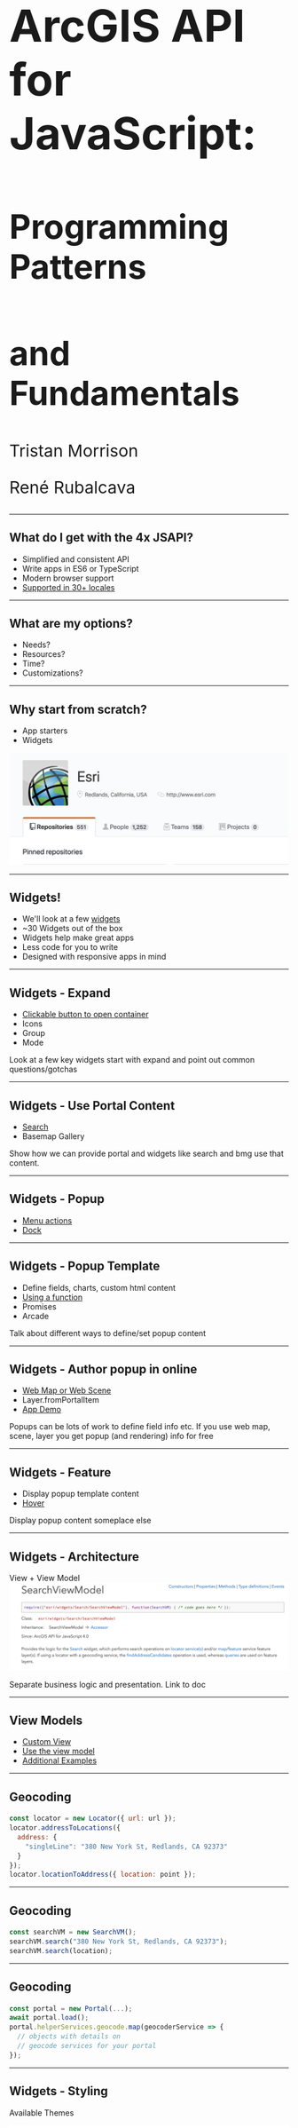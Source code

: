 <!-- .slide: data-background="../img/2021/dev-summit/bg-1.png" data-background-size="cover -->
<h1 style="text-align: left; font-size: 80px;">ArcGIS API for JavaScript:</h1>
<h2 style="text-align: left; font-size: 60px;">Programming Patterns</h2>
<h2 style="text-align: left; font-size: 60px;">and Fundamentals</h2>
<p style="text-align: left; font-size: 30px;">Tristan Morrison</p>
<p style="text-align: left; font-size: 30px;">René Rubalcava</p>

---

<!-- .slide: data-auto-animate data-background="../img/2021/dev-summit/bg-3.png" data-transition="fade" -->
## What do I get with the 4x JSAPI?

- Simplified and consistent API
- Write apps in ES6 or TypeScript
- Modern browser support
- [Supported in 30+ locales](http://www.arcgis.com/apps/3DInsetMap/index.html?locale=ja)

---

<!-- .slide: data-auto-animate data-background="../img/2021/dev-summit/bg-2.png" data-transition="fade" -->
## What are my options?

- Needs?
- Resources?
- Time?
- Customizations?

---

<!-- .slide: data-auto-animate data-background="../img/2021/dev-summit/bg-2.png" data-transition="fade" -->
## Why start from scratch?

- App starters
- Widgets

[![Esri Github](./images/github-esri.png)](https://github.com/search?o=desc&q=topic%3Ajavascript+org%3AEsri+fork%3Atrue&s=updated&type=Repositories)

---

<!-- .slide: data-auto-animate data-background="../img/2021/dev-summit/bg-3.png" data-transition="fade" -->
## Widgets!
- We'll look at a few <a href="(https://developers.arcgis.com/javascript/latest/sample-code/index.html?search=Widget)">widgets</a>
- ~30 Widgets out of the box <!-- .element: class="fragment" data-fragment-index="1" -->
- Widgets help make great apps <!-- .element: class="fragment" data-fragment-index="2" -->
- Less code for you to write <!-- .element: class="fragment" data-fragment-index="3" -->
- Designed with responsive apps in mind <!-- .element: class="fragment" data-fragment-index="4" -->

---

<!-- .slide: data-auto-animate data-background="../img/2021/dev-summit/bg-2.png" data-transition="fade" -->
## Widgets - Expand
 - [Clickable button to open container](https://codepen.io/kellyhutchins/pen/drOGNJ)
 - Icons
 - Group
 - Mode
<aside class="notes">Look at a few key widgets start with expand and point out common questions/gotchas </aside>

---

<!-- .slide: data-auto-animate data-background="../img/2021/dev-summit/bg-2.png" data-transition="fade" -->
## Widgets - Use Portal Content

 - [Search](https://codepen.io/kellyhutchins/pen/EMNPmZ)
 - Basemap Gallery
<aside class="notes">Show how we can provide portal and widgets like search and bmg use that content.  </aside>

---

<!-- .slide: data-auto-animate data-background="../img/2021/dev-summit/bg-2.png" data-transition="fade" -->
## Widgets - Popup
 - [Menu actions](https://developers.arcgis.com/javascript/latest/sample-code/sandbox/index.html?sample=popup-actions)
 - [Dock](https://developers.arcgis.com/javascript/latest/sample-code/sandbox/index.html?sample=popup-docking-position)
<aside class="notes">   </aside>

---

<!-- .slide: data-auto-animate data-background="../img/2021/dev-summit/bg-2.png" data-transition="fade" -->
## Widgets - Popup Template
 - Define fields, charts, custom html content
 - [Using a function](https://developers.arcgis.com/javascript/latest/sample-code/sandbox/index.html?sample=popuptemplate-promise)
 - Promises
 - Arcade

<aside class="notes"> Talk about different ways to define/set popup content</aside>

---

<!-- .slide: data-auto-animate data-background="../img/2021/dev-summit/bg-2.png" data-transition="fade" -->
## Widgets - Author popup in online
 - [Web Map or Web Scene](http://jsapi.maps.arcgis.com/home/webmap/viewer.html?webmap=e9e5311ac8ec4110abe77b026ce87cf7)
 - Layer.fromPortalItem
 - [App Demo](http://www.arcgis.com/apps/Media/index.html?appid=ba47f08a73e142908475b841e0e38b02)
<aside class="notes">Popups can be lots of work to define field info etc. If you use web map, scene, layer you get popup (and rendering) info for free</aside>

---

<!-- .slide: data-auto-animate data-background="../img/2021/dev-summit/bg-2.png" data-transition="fade" -->
## Widgets - Feature
 - Display popup template content
 - [Hover](https://developers.arcgis.com/javascript/latest/sample-code/sandbox/index.html?sample=widgets-feature)
<aside class="notes">Display popup content someplace else</aside>

---

<!-- .slide: data-auto-animate data-background="../img/2021/dev-summit/bg-2.png" data-transition="fade" -->
## Widgets - Architecture

 View + View Model
 ![Search View Model](./images/searchviewmodel.png)

<aside class="notes"> Separate business logic and presentation. Link to doc  </aside>

---

<!-- .slide: data-auto-animate data-background="../img/2021/dev-summit/bg-3.png" data-transition="fade" -->
## View Models

 - [Custom View](https://developers.arcgis.com/javascript/latest/sample-code/sandbox/index.html?sample=widgets-frameworks-react)
 - [Use the view model](https://developers.arcgis.com/example-apps/nearby-javascript/?utm_source=github&utm_campaign=example_apps_nearby_javascript)
  - [Additional Examples](https://odoe.net/blog/view-models-in-the-arcgis-api-for-javascript/)

---

<!-- .slide: data-auto-animate data-background="../img/2021/dev-summit/bg-2.png" data-transition="fade" -->
## Geocoding

```js
const locator = new Locator({ url: url });
locator.addressToLocations({
  address: {
    "singleLine": "380 New York St, Redlands, CA 92373"
  }
});
locator.locationToAddress({ location: point });
```

---

<!-- .slide: data-auto-animate data-background="../img/2021/dev-summit/bg-2.png" data-transition="fade" -->
## Geocoding

```js
const searchVM = new SearchVM();
searchVM.search("380 New York St, Redlands, CA 92373");
searchVM.search(location);
```

---

<!-- .slide: data-auto-animate data-background="../img/2021/dev-summit/bg-2.png" data-transition="fade" -->
## Geocoding

```js
const portal = new Portal(...);
await portal.load();
portal.helperServices.geocode.map(geocoderService => {
  // objects with details on
  // geocode services for your portal
});
```

---

<!-- .slide: data-auto-animate data-background="../img/2021/dev-summit/bg-3.png" data-transition="fade" -->
## Widgets - Styling
 Available Themes
 <iframe  width='500' height='400' scrolling='no' title='Themes' src='//codepen.io/kellyhutchins/embed/preview/Lqebdm/?height=300&theme-id=31222&default-tab=js,result&embed-version=2' frameborder='no' allowtransparency='true' allowfullscreen='true' style='width: 100%;'>See the Pen <a href='https://codepen.io/kellyhutchins/pen/Lqebdm'>Theme Tester</a> by Kelly Hutchins (<a href='https://codepen.io/kellyhutchins'>@kellyhutchins</a>) on <a href='https://codepen.io'>CodePen</a>.
</iframe>

<aside class="notes">Look at ways to customize appearance of widgets</aside>

---

<!-- .slide: data-auto-animate data-background="../img/2021/dev-summit/bg-2.png" data-transition="fade" -->
## Widgets - Styling
 - CSS Extension language
 - SASS
 - [Theme Utility](https://github.com/jcfranco/jsapi-styles)


<aside class="notes">Demo Franco's SASS utility (npm install and show code)</aside>

---

<!-- .slide: data-auto-animate data-background="../img/2021/dev-summit/bg-3.png" data-transition="fade" -->
## Map and View

---

<!-- .slide: data-auto-animate data-background="../img/2021/dev-summit/bg-2.png" data-transition="fade" -->
## Map and View

```js
const map = new Map({
  basemap: "topo"
});

const mView = new MapView({
  map: map,
  container: "viewDiv"
});
const sView = new SceneView({
  map: map,
  container: "viewDiv"
});
```

---

<!-- .slide: data-auto-animate data-background="../img/2021/dev-summit/bg-2.png" data-transition="fade" -->
## Basemaps and Ground

- Convenience Strings

```js
const map = new Map({
  /*
   streets, satellite, hybrid, terrain, topo, gray,
   dark-gray, oceans, national-geographic, osm,
   dark-gray-vector, gray-vector, streets-vector, topo-vector,
   streets-night-vector, streets-relief-vector, streets-navigation-vector
   */
  basemap: "streets"

  /*
   world-elevation
   */
  ground: "world-elevation"
});
```

---

<!-- .slide: data-auto-animate data-background="../img/2021/dev-summit/bg-2.png" data-transition="fade" -->
## Basemaps and Ground

```js
const map = new Map({
  basemap: {
    // Layers drawn at the bottom
    baseLayers: [
      new TileLayer({ url: baselayer })
    ],
    // Layers drawn on top
    referenceLayers: [
      new TileLayer({ url: refUrl })
    ],
  },
  ground: {
    layers: [
      new ElevationLayer({ url: elevationUrl })
    ]
  }
});
```

---

<!-- .slide: data-auto-animate data-background="../img/2021/dev-summit/bg-3.png" data-transition="fade" -->
## Basemap and Ground

<iframe height='500' scrolling='no' title='VT Basemaps' src='//codepen.io/odoe/embed/preview/rpQOEM/?height=300&theme-id=31222&default-tab=js,result&embed-version=2' frameborder='no' allowtransparency='true' allowfullscreen='true' style='width: 100%;'>See the Pen <a href='https://codepen.io/odoe/pen/rpQOEM/'>VT Basemaps</a> by Rene Rubalcava (<a href='https://codepen.io/odoe'>@odoe</a>) on <a href='https://codepen.io'>CodePen</a>.
</iframe>

---

<!-- .slide: data-auto-animate data-background="../img/2021/dev-summit/bg-3.png" data-transition="fade" -->
## Collections

- [`esri/core/Collection`](https://developers.arcgis.com/javascript/latest/api-reference/esri-core-Collection.html)

<iframe height="400" style="width: 100%;" scrolling="no" title="Collection" src="//codepen.io/odoe/embed/preview/MQWLwO/?height=300&theme-id=31222&default-tab=js,result" frameborder="no" allowtransparency="true" allowfullscreen="true">
  See the Pen <a href='https://codepen.io/odoe/pen/MQWLwO/'>Collection</a> by Rene Rubalcava
  (<a href='https://codepen.io/odoe'>@odoe</a>) on <a href='https://codepen.io'>CodePen</a>.
</iframe>

---

<!-- .slide: data-auto-animate data-background="../img/2021/dev-summit/bg-3.png" data-transition="fade" -->
## Working with Accessor

- Objects are have properties that can be:
  - read and set
  - or read-only
  - constructor arguments
  - watchable

---

<!-- .slide: data-auto-animate data-background="../img/2021/dev-summit/bg-2.png" data-transition="fade" -->
### Accessor - property access

```ts
layer.opacity = 0.5;
layer.title = "My test layer";

// setting multiple values
layer.set({
  opacity: 0.5,
  title: "My test layer"
});

// accessing the value of a deep property
view.get("map.basemap.title");
view.set("map.basemap.title", "new title");
```

---

<!-- .slide: data-auto-animate data-background="../img/2021/dev-summit/bg-2.png" data-transition="fade" -->
### Accessor - property watching

```ts
mapView.watch("scale", (newValue, oldValue, property, target) => {
  console.log(`scale changed: ${newValue}`);
});


mapView.watch("map.basemap.title", (newValue, oldValue, property, target) => {
  console.log(`new basemap title: ${newValue}`);
});


mapView.watch("ready, stationary", (newValue, oldValue, property, target) => {
  console.log(`property ${property}: ${newValue}`);
});

watchUtils.whenTrue(view, "stationary", () => {
  console.log("view is stationary");
})
```

[watchUtils](https://developers.arcgis.com/javascript/latest/api-reference/esri-core-watchUtils.html)

---

<!-- .slide: data-auto-animate data-background="../img/2021/dev-summit/bg-2.png" data-transition="fade" -->
### Accessor - autocasting and single constructor

```js
  {
    type: "simple-marker",
    style: 'square',
    color: 'red',
    size: 10,
    outline: {
      color: 'rgba(255, 255, 255, 0.5)'
      width: 4
    }
  });
```

---

<!-- .slide: data-auto-animate data-background="../img/2021/dev-summit/bg-3.png" data-transition="fade" -->
## Promises

---

<!-- .slide: data-auto-animate data-background="../img/2021/dev-summit/bg-2.png" data-transition="fade" -->
## Promises

- All asynchronous methods return a native promise
- The basic pattern looks like this:

```js
layer.queryFeatures(query)
	.then(handleResult).catch(handleError);
```

---

<!-- .slide: data-auto-animate data-background="../img/2021/dev-summit/bg-2.png" data-transition="fade" -->
## Promises with async/await

```js
const doQuery = async (query) => {
  const results = await layer.queryFeatures(query);
  const transformedResults = results.map(transformData);
  return transformedResults;
}
```

---

<!-- .slide: data-auto-animate data-background="../img/2021/dev-summit/bg-2.png" data-transition="fade" -->
## Dynamic Imports

```js
async function loadMap(id) {
  const { default: WebMap } =
	await import('@arcgis/core/WebMap');
  return new WebMap({
    portalItem: { id }
  });
}
```

---

<!-- .slide: data-auto-animate data-background="../img/2021/dev-summit/bg-2.png" data-transition="fade" -->
## Promises

- Load resources
- Asynchronously initialized `Layer`, `WebMap`, `WebScene`, `View`

```js
const map = new Map({...})

view = new SceneView({
  map: map,
  //...
});

view.when(() => {
  // the view is ready to go
});
```

---

<!-- .slide: data-auto-animate data-background="../img/2021/dev-summit/bg-2.png" data-transition="fade" -->
## Promises

```js
view.when(() => {
  return view.whenLayerView(map.findLayerById("awesomeLayer"));
})
.then(layerView => {
  return watchUtils.whenFalseOnce(layerView, "updating");
})
.then(result => {
  const layerView = result.target;
  return layerView.queryFeatures();
})
.then(doSomethingWithFeatures)
.catch(errorHandler);
```

[API sample](https://developers.arcgis.com/javascript/latest/sample-code/chaining-promises/index.html)

---

<!-- .slide: data-auto-animate data-background="../img/2021/dev-summit/bg-2.png" data-transition="fade" -->
## async/await

```js
const init = async (doSomethingWithFeatures) => {
  await view.when();
  const layerView =
	await view.whenLayerView(map.findLayerById("awesomeLayer"));
  await watchUtils.whenFalseOnce(layerView, "updating");
  const features = await layerView.queryFeatures();
  doSomethingWithFeatures(features);
};

try {
  init();
}
catch(error) {
  errorHandler(error);
}

```

---

<!-- .slide: data-auto-animate data-background="../img/2021/dev-summit/bg-3.png" data-transition="fade" -->
## Patterns

---

<!-- .slide: data-auto-animate data-background="../img/2021/dev-summit/bg-2.png" data-transition="fade" -->
## Interactivity with view events

- Use view events to interact with the view
- [List of events](https://developers.arcgis.com/javascript/latest/api-reference/esri-views-MapView.html#events-summary)
- You can stop the propagation of the event to prevent the default behavior

```js
view.on("drag", event => {
  // user won't be able to drag
  event.stopPropagation();
})
```

---

<!-- .slide: data-auto-animate data-background="../img/2021/dev-summit/bg-2.png" data-transition="fade" -->
## Interactivity with view events

- Access the features on click

```js
view.on("click", ({ x, y }) => {
  const screenPoint = {x, y};
  view.hitTest(screenPoint)
    .then(response => {
       // do something with the result graphic
       const graphic = response.results[0].graphic;
    });
});
```
- [API Sample](https://developers.arcgis.com/javascript/latest/sample-code/sandbox/index.html?sample=view-hittest)

---

<!-- .slide: data-auto-animate data-background="../img/2021/dev-summit/bg-2.png" data-transition="fade" -->
## goTo() with View

- Sets the view to a given target.
  - Navigate to a geometry/feature/location
- [API Sample](https://developers.arcgis.com/javascript/latest/sample-code/sandbox/index.html?sample=scene-goto)

---

<!-- .slide: data-auto-animate data-background="../img/2021/dev-summit/bg-2.png" data-transition="fade" -->
## Loadables

- brings better control, and scheduling of loading resources.
- the views automatically loads the map and its layers

---

<!-- .slide: data-auto-animate data-background="../img/2021/dev-summit/bg-2.png" data-transition="fade" -->
## Loadables

- `WebMap` / `WebScene` need to load:
  - the portal item
  - the layer module
  - the layer's item

- `MapView` / `SceneView` need to load:
  - the map
  - the layers

---

<!-- .slide: data-auto-animate data-background="../img/2021/dev-summit/bg-3.png" data-transition="fade" -->
```js
  // In a single page application, get a feature from a FeatureLayer
  // from a WebMap without displaying it, ASAP!
  const webmap = new WebMap({
    portalItem: {
      id: 'affa021c51944b5694132b2d61fe1057'
    }
  });

  webmap.load()
    .then(() => {
      return webmap.findLayerById('myFeatureLayerId').load();
    })
    .then(featureLayer => {
      return featureLayer.queryFeatures({
        where: 'OBJECTID = 1'
      });
    })
    .then(result => {
      displayDetails(result.features[0]);
    })
    .otherwise(error => {
      console.error(error);
    });
```

---

<!-- .slide: data-auto-animate data-background="../img/2021/dev-summit/bg-3.png" data-transition="fade" -->
## Zoom or Scale

```js
const view = new MapView({
  container: "viewDiv",
  map: map,
  center: [-116.5, 33.80],
  zoom: 14 // what does that really mean?
});
```

- Zoom = LOD (Level of Details)
- Not all LODs are created equal

---

<!-- .slide: data-auto-animate data-background="../img/2021/dev-summit/bg-2.png" data-transition="fade" -->
## Zoom is not Scale

```js
const view = new MapView({
  container: "viewDiv",
  map: map,
  center: [-116.5, 33.80],
  scale: 50000 // I know what that means!
});
```

- Scale is portable
- Scale has meaning
- We still snap to closest LOD/zoom

---

<!-- .slide: data-auto-animate data-background="../img/2021/dev-summit/bg-3.png" data-transition="fade" -->
## Sublayer to FeatureLayer

- You can extract a FeatureLayer from MapImageLayer Sublayer
- `sublayer.createFeatureLayer()`
- Can use capabilities not normally available with Sublayer

---

<!-- .slide: data-auto-animate data-background="../img/2021/dev-summit/bg-4.png" data-transition="fade" -->
## Sublayer to FeatureLayer

<iframe height='500' scrolling='no' title='createFeatureLayer' src='//codepen.io/odoe/embed/preview/PaxeyO/?height=500&theme-id=31222&default-tab=js,result&embed-version=2' frameborder='no' allowtransparency='true' allowfullscreen='true' style='width: 100%;'>See the Pen <a href='https://codepen.io/odoe/pen/PaxeyO/'>createFeatureLayer</a> by Rene Rubalcava (<a href='https://codepen.io/odoe'>@odoe</a>) on <a href='https://codepen.io'>CodePen</a>.
</iframe>

---

<!-- .slide: data-auto-animate data-background="../img/2021/dev-summit/bg-2.png" data-transition="fade" -->
## createQuery

- When you can do `layer.createQuery()`
  - `query` object will already have the layers filters and layer definitions
  - more consistent
- Use `new Query()` when you don't want predefined filters to be applied

---

<!-- .slide: data-auto-animate data-background="../img/2021/dev-summit/bg-4.png" data-transition="fade" -->
## createQuery

<iframe height='500' scrolling='no' title='createQuery' src='//codepen.io/odoe/embed/preview/rKQqQW/?height=500&theme-id=31222&default-tab=js,result&embed-version=2' frameborder='no' allowtransparency='true' allowfullscreen='true' style='width: 100%;'>See the Pen <a href='https://codepen.io/odoe/pen/rKQqQW/'>createQuery</a> by Rene Rubalcava (<a href='https://codepen.io/odoe'>@odoe</a>) on <a href='https://codepen.io'>CodePen</a>.
</iframe>

---

<!-- .slide: data-auto-animate data-background="../img/2021/dev-summit/bg-3.png" data-transition="fade" -->
## MapImageLayer

- If you want to modify Sublayers, do it after you load the layer
- Defining them upfront overrides the defaults
  - May not be what you want

---

<!-- .slide: data-auto-animate data-background="../img/2021/dev-summit/bg-4.png" data-transition="fade" -->
## MapImageLayer

<iframe height='500' scrolling='no' title='MapImageLayer - Load Sublayers' src='//codepen.io/odoe/embed/preview/WyYBwL/?height=500&theme-id=31222&default-tab=js,result&embed-version=2' frameborder='no' allowtransparency='true' allowfullscreen='true' style='width: 100%;'>See the Pen <a href='https://codepen.io/odoe/pen/WyYBwL/'>MapImageLayer - Load Sublayers</a> by Rene Rubalcava (<a href='https://codepen.io/odoe'>@odoe</a>) on <a href='https://codepen.io'>CodePen</a>.
</iframe>

---

<!-- .slide: data-auto-animate data-background="../img/2021/dev-summit/bg-3.png" data-transition="fade" -->
## LayerViews

- Renders the Layer
- When is it done though?
  - When can you actually use it!!

---

<!-- .slide: data-auto-animate data-background="../img/2021/dev-summit/bg-4.png" data-transition="fade" -->
## LayerViews

<iframe height='500' scrolling='no' title='LayerView - Ready' src='//codepen.io/odoe/embed/preview/YvRJgj/?height=500&theme-id=31222&default-tab=js,result&embed-version=2' frameborder='no' allowtransparency='true' allowfullscreen='true' style='width: 100%;'>See the Pen <a href='https://codepen.io/odoe/pen/YvRJgj/'>LayerView - Ready</a> by Rene Rubalcava (<a href='https://codepen.io/odoe'>@odoe</a>) on <a href='https://codepen.io'>CodePen</a>.
</iframe>

---

<!-- .slide: data-auto-animate data-background="../img/2021/dev-summit/bg-5.png" -->

![esri](../img/esri-science-logo-white.png "esri")
